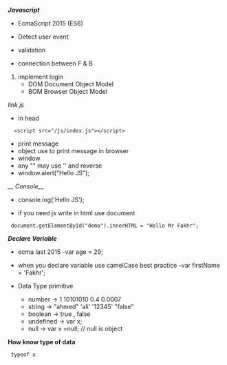 ***__Javascript__***

- EcmaScript 2015 (ES6)

- Detect user event
- validation 
- connection between F & B

1.  implement login
    - DOM Document Object Model
    - BOM Browser Object Model
    
*link js*
- in head
```
  <script src="/js/index.js"></script>
```

- print message
- object use to print message in browser
- window
- any "" may use '' and reverse
- window.alert("Hello JS");


*__ Console__*
- console.log('Hello JS');

- if you need js write in html use document
```
 document.getElementById("demo").innerHTML = "Hello Mr Fakhr";
 ```

**_Declare Variable_**
- ecma last 2015
    -var age = 29;

- when you declare variable use camelCase best practice
    -var firstName = 'Fakhr';

- Data  Type primitive
    - number -> 1 10101010 0.4 0.0007
    - string  -> "ahmed" 'ali' '12345' "false"
    - boolean -> true , false
    - undefined  -> var x;
    - null -> var x =null;  // null is object

**How know type of data**
```
 typeof x
```
